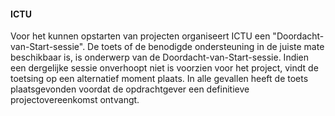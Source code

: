#### ICTU

Voor het kunnen opstarten van projecten organiseert ICTU een "Doordacht-van-Start-sessie". De toets of de benodigde ondersteuning in de juiste mate beschikbaar is, is onderwerp van de Doordacht-van-Start-sessie. Indien een dergelijke sessie onverhoopt niet is voorzien voor het project, vindt de toetsing op een alternatief moment plaats. In alle gevallen heeft de toets plaatsgevonden voordat de opdrachtgever een definitieve projectovereenkomst ontvangt.
